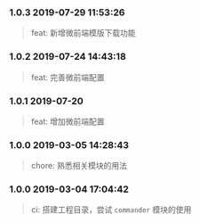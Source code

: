 <!--
 * @Author: sam.hongyang
 * @LastEditors: sam.hongyang
 * @Description: 更新日志
 * @Date: 2019-03-04 15:51:21
 * @LastEditTime: 2019-07-29 11:53:48
 -->

### 1.0.3 2019-07-29 11:53:26
> feat: 新增微前端模版下载功能

### 1.0.2 2019-07-24 14:43:18
> feat: 完善微前端配置

### 1.0.1 2019-07-20 
> feat: 增加微前端配置

### 1.0.0 2019-03-05 14:28:43
> chore: 熟悉相关模块的用法

### 1.0.0 2019-03-04 17:04:42
> ci: 搭建工程目录，尝试 `commander` 模块的使用
